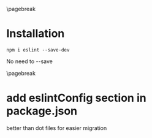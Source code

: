 <!-- eslint -->

\pagebreak

Installation <!-- {{{1 -->
============
`npm i eslint --save-dev`

No need to --save

\pagebreak

add eslintConfig section in package.json <!-- {{{1 -->
========================================
better than dot files for easier migration
